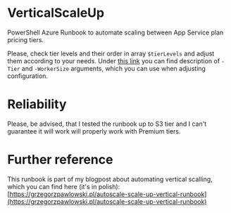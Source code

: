 # VerticalScaleUp
PowerShell Azure Runbook to automate scaling between App Service plan pricing tiers.

Please, check tier levels and their order in array `$tierLevels` and adjust them according to your needs.
Under [this link](https://github.com/MicrosoftDocs/azure-docs-powershell/blob/master/azurermps-4.4.1/AzureRM.Websites/Set-AzureRmAppServicePlan.md) you can find description of `-Tier` and `-WorkerSize` arguments, which you can use when adjusting configuration.

# Reliability
Please, be advised, that I tested the runbook up to S3 tier and I can't guarantee it will work will properly work with Premium tiers.

# Further reference
This runbook is part of my blogpost about automating vertical scalling, which you can find here (it's in polish): [https://grzegorzpawlowski.pl/autoscale-scale-up-vertical-runbook](https://grzegorzpawlowski.pl/autoscale-scale-up-vertical-runbook)
